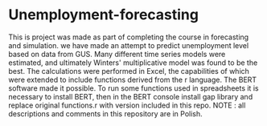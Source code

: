 # Unemployment-forecasting
This is project was made as part of completing the course in forecasting and simulation. 
we have made an attempt to predict unemployment level based on data from GUS.
 Many different time series models were estimated, and ultimately Winters' multiplicative model was found to be the best.
 The calculations were performed in Excel, the capabilities of which were extended to include functions derived from the r language.
The BERT software made it possible.
To run some functions used in spreadsheets it is necessary to install BERT, then in the BERT console install gap library and replace original functions.r with version included in this repo.
NOTE : all descriptions and comments in this repository are in Polish.
